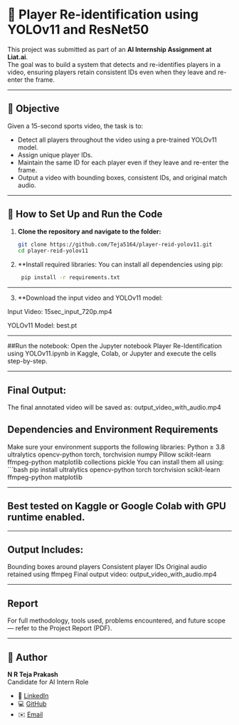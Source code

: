 # 🎯 Player Re-identification using YOLOv11 and ResNet50

This project was submitted as part of an **AI Internship Assignment at Liat.ai**.  
The goal was to build a system that detects and re-identifies players in a video, ensuring players retain consistent IDs even when they leave and re-enter the frame.

---

## 📌 Objective

Given a 15-second sports video, the task is to:
- Detect all players throughout the video using a pre-trained YOLOv11 model.
- Assign unique player IDs.
- Maintain the same ID for each player even if they leave and re-enter the frame.
- Output a video with bounding boxes, consistent IDs, and original match audio.

---

## 🚀 How to Set Up and Run the Code

1. **Clone the repository and navigate to the folder:**
   ```bash
   git clone https://github.com/Teja5164/player-reid-yolov11.git
   cd player-reid-yolov11
2. **Install required libraries:
    You can install all dependencies using pip:
   ```bash
    pip install -r requirements.txt

---

3. **Download the input video and YOLOv11 model:

  Input Video: 15sec_input_720p.mp4

  YOLOv11 Model: best.pt

---

##Run the notebook:
Open the Jupyter notebook Player Re-Identification using YOLOv11.ipynb in Kaggle, Colab, or Jupyter and execute the cells step-by-step.

---

## Final Output:

The final annotated video will be saved as:
output_video_with_audio.mp4

## Dependencies and Environment Requirements

Make sure your environment supports the following libraries:
Python ≥ 3.8
ultralytics
opencv-python
torch, torchvision
numpy
Pillow
scikit-learn
ffmpeg-python
matplotlib
collections
pickle
You can install them all using:
    ```bash
    pip install ultralytics opencv-python torch torchvision scikit-learn ffmpeg-python matplotlib

---

## Best tested on Kaggle or Google Colab with GPU runtime enabled.

---

## Output Includes:

Bounding boxes around players
Consistent player IDs
Original audio retained using ffmpeg
Final output video: output_video_with_audio.mp4

---

## Report

For full methodology, tools used, problems encountered, and future scope — refer to the Project Report (PDF).

---

## 👤 Author

**N R Teja Prakash**  
Candidate for AI Intern Role  
- 🔗 [LinkedIn](https://www.linkedin.com/in/teja-prakash-0b49a830b)  
- 💻 [GitHub](https://github.com/Teja5164)  
- ✉️ [Email](mailto:tejaprakash5164@gmail.com)
